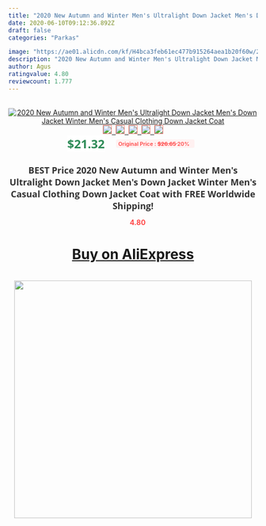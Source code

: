 ```yaml
---
title: "2020 New Autumn and Winter Men's Ultralight Down Jacket Men's Down Jacket Winter Men's Casual Clothing Down Jacket Coat"
date: 2020-06-10T09:12:36.892Z
draft: false
categories: "Parkas"

image: "https://ae01.alicdn.com/kf/H4bca3feb61ec477b915264aea1b20f60w/2020-New-Autumn-and-Winter-Men-s-Ultralight-Down-Jacket-Men-s-Down-Jacket-Winter-Men.jpg"
description: "2020 New Autumn and Winter Men's Ultralight Down Jacket Men's Down Jacket Winter Men's Casual Clothing Down Jacket Coat"
author: Agus
ratingvalue: 4.80
reviewcount: 1.777
---
```

<br>
<div style="text-align: center;">
<a href="https://s.click.aliexpress.com/e/_AXGG1r" target="_blank" rel="nofollow noopener noreferrer"><img alt="2020 New Autumn and Winter Men's Ultralight Down Jacket Men's Down Jacket Winter Men's Casual Clothing Down Jacket Coat" class="magnifier-image" src="https://ae01.alicdn.com/kf/H4bca3feb61ec477b915264aea1b20f60w/2020-New-Autumn-and-Winter-Men-s-Ultralight-Down-Jacket-Men-s-Down-Jacket-Winter-Men.jpg_640x640.jpg">
<br>
<img style="border:1px solid salmon" src="https://ae01.alicdn.com/kf/H4bca3feb61ec477b915264aea1b20f60w/2020-New-Autumn-and-Winter-Men-s-Ultralight-Down-Jacket-Men-s-Down-Jacket-Winter-Men.jpg_120x120.jpg">&nbsp;&nbsp;<img style="border:1px solid salmon" src="https://ae01.alicdn.com/kf/He51dbcce02e54c38a26e35503ce0e7bfJ/2020-New-Autumn-and-Winter-Men-s-Ultralight-Down-Jacket-Men-s-Down-Jacket-Winter-Men.jpg_120x120.jpg">&nbsp;&nbsp;<img style="border:1px solid salmon" src="https://ae01.alicdn.com/kf/Hfa7f640e87184381b85a7f78f8089778M/2020-New-Autumn-and-Winter-Men-s-Ultralight-Down-Jacket-Men-s-Down-Jacket-Winter-Men.jpg_120x120.jpg">&nbsp;&nbsp;<img style="border:1px solid salmon" src="https://ae01.alicdn.com/kf/Hcf92141000cb40df9b62c0f272304380u/2020-New-Autumn-and-Winter-Men-s-Ultralight-Down-Jacket-Men-s-Down-Jacket-Winter-Men.jpg_120x120.jpg">&nbsp;&nbsp;<img style="border:1px solid salmon" src="https://ae01.alicdn.com/kf/H6d8913c23eb54a4983d6673b846a9ebeW/2020-New-Autumn-and-Winter-Men-s-Ultralight-Down-Jacket-Men-s-Down-Jacket-Winter-Men.jpg_120x120.jpg"></a></div><br0>
<div style="text-align: center;"><span style="background-color: white; border: 0px; box-sizing: border-box; color: seagreen; display: inline-block; font-family: &quot;open sans&quot; , &quot;arial&quot; , &quot;helvetica&quot; , sans-serif , &quot;heiti&quot;; font-size: 24px; font-stretch: inherit; font-weight: 700; line-height: inherit; margin: 0px 10px 0px 0px; padding: 0px; vertical-align: middle;">$21.32 </span>
<span style="background: rgb(255 , 241 , 241); border-radius: 3px; border: 0px; box-sizing: border-box; color: #ff4747; display: inline-block; font-family: inherit; font-size: 12px; font-stretch: inherit; font-style: inherit; font-variant: inherit; font-weight: 600; line-height: inherit; margin: 0px; padding: 2px 5px; transform: scale(0.9); vertical-align: middle;">Original Price : <b style="text-decoration: line-through;">$26.65 </b> 20%&nbsp;&nbsp;</span></div>
<h1 style="color: #333333; display: inline-block; font-family: &quot;open sans&quot; , &quot;arial&quot; , &quot;helvetica&quot; , sans-serif , &quot;heiti&quot;; font-size: 18px; font-stretch: inherit; font-weight: 700; text-align: center;">BEST Price 2020 New Autumn and Winter Men's Ultralight Down Jacket Men's Down Jacket Winter Men's Casual Clothing Down Jacket Coat with FREE Worldwide Shipping!</h1>
<div style="color: #ff4747; text-align: center;">
<img src="https://4.bp.blogspot.com/-M0ZcTcb-5uY/XleCXlxnR4I/AAAAAAAAAEc/OrjgMkXV1oMQFaCRZj5HQwOCBcu3w1FegCPcBGAYYCw/s1600/star.png" style="height: 15px;">&nbsp;<b>4.80</b></div>
<div class="button_cont" align="center"><a class="buynow_a" href="https://s.click.aliexpress.com/e/_AXGG1r" target="_blank" rel="nofollow noopener noreferrer"><H1>Buy on AliExpress</H1></a></div><br>
<div class="separator" style="clear: both; text-align: center;">
<img src="https://lh3.googleusercontent.com/-pTy5HemUv9M/XlePHvY0dAI/AAAAAAAAAE4/0nX5iRUoIWY8eMW9Dpxeirr157OZliDIgCLcBGAsYHQ/s1600/badge.gif" width="480">
</div>
